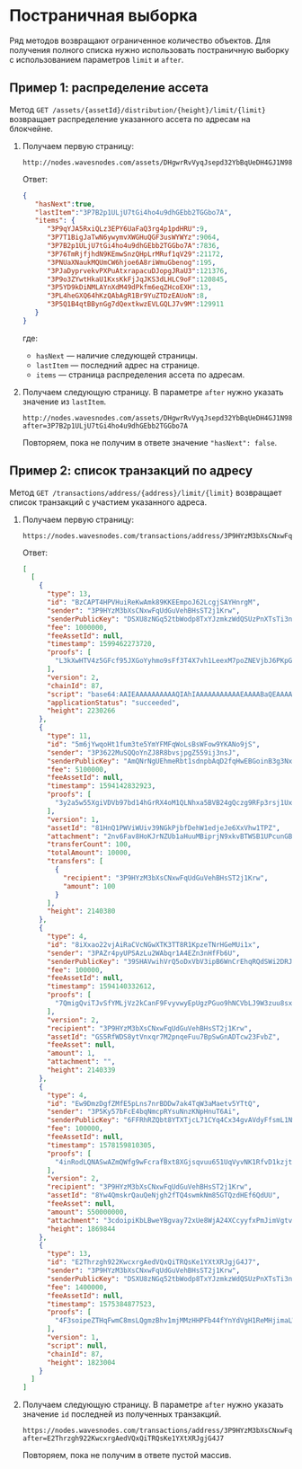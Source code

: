 # Постраничная выборка

Ряд методов возвращают ограниченное количество объектов. Для получения полного списка нужно использовать постраничную выборку с использованием параметров `limit` и `after`.

## Пример 1: распределение ассета

Метод `GET /assets/{assetId}/distribution/{height}/limit/{limit}` возвращает распределение указанного ассета по адресам на блокчейне.

1. Получаем первую страницу:

   ```http
   http://nodes.wavesnodes.com/assets/DHgwrRvVyqJsepd32YbBqUeDH4GJ1N984X8QoekjgH8J/distribution/2304367/limit/10
   ```

   Ответ:

   ```json
   {
      "hasNext":true,
      "lastItem":"3P7B2p1ULjU7tGi4ho4u9dhGEbb2TGGbo7A",
      "items": {
         "3P9qYJA5RxiQLz3EPY6UaFaQ3rg4p1pdHRU":9,
         "3P7T1BigJaTwN6ywymvXWGHuQGF3usWYWYz":9064,
         "3P7B2p1ULjU7tGi4ho4u9dhGEbb2TGGbo7A":7836,
         "3P76TmRjfjhdN9KEmwSnzQHpLrMRuf1qV29":21172,
         "3PNUaXNaukMQUmCW6hjoe6A8riWmuGbenog":195,
         "3PJaDyprvekvPXPuAtxrapacuDJopgJRaU3":121376,
         "3P9o3ZYwtHkaU1KxsKkFjJqJKS3dLHLC9oF":120845,
         "3P5YD9kDiNMLAYnXdM49dPkfm6eqZHcoEXH":13,
         "3PL4heGXQ64hKzQAbAgR1Br9YuZTDzEAUoN":8,
         "3P5Q1B4qtBBynGg7dQextkwzEVLGQLJ7v9M":129911
      }
   }
   ```

   где:

   * `hasNext` — наличие следующей страницы.
   * `lastItem` — последний адрес на странице.
   * `items` — страница распределения ассета по адресам.

2. Получаем следующую страницу. В параметре `after` нужно указать значение из `lastItem`.

   ```
   http://nodes.wavesnodes.com/assets/DHgwrRvVyqJsepd32YbBqUeDH4GJ1N984X8QoekjgH8J/distribution/2304367/limit/10?after=3P7B2p1ULjU7tGi4ho4u9dhGEbb2TGGbo7A
   ```

   Повторяем, пока не получим в ответе значение `"hasNext": false`.

## Пример 2: список транзакций по адресу

Метод `GET /transactions​/address​/{address}​/limit​/{limit}` возвращает список транзакций с участием указанного адреса.

1. Получаем первую страницу:

   ```http
   https://nodes.wavesnodes.com/transactions/address/3P9HYzM3bXsCNxwFqUdGuVehBHsST2j1Krw/limit/5
   ```

   Ответ:

   ```json
   [
     [
       {
         "type": 13,
         "id": "BzCAPT4HPVHuiReKwAmk89KKEEmpoJ62LcgjSAYHnrgM",
         "sender": "3P9HYzM3bXsCNxwFqUdGuVehBHsST2j1Krw",
         "senderPublicKey": "DSXU8zNGq52tbWodp8TxYJzmkzWdQSUzPnXTsTi3ns8v",
         "fee": 1000000,
         "feeAssetId": null,
         "timestamp": 1599462273720,
         "proofs": [
           "L3kXwHTV4z5GFcf95JXGoYyhmo9sFf3T4X7vh1LeexM7poZNEVjbJ6PKpGnE6eMUdc42Zmr6yJQeuGkuzKwtHsP"
         ],
         "version": 2,
         "chainId": 87,
         "script": "base64:AAIEAAAAAAAAAAQIAhIAAAAAAAAAAAEAAAABaQEAAAAEY2FsbAAAAAAEAAAAB2Fzc2V0SWQBAAAAIMX6SSCEk9eQw75VOnmVi9MynhAS+sJMwHTrHS6ZbNa3BAAAAAlyZWNpcGllbnQBAAAAGgFUi4X8guYFA6UaWalwnv2bzYA6OOF4lbcpCQAETAAAAAIJAQAAAA5TY3JpcHRUcmFuc2ZlcgAAAAMJAQAAAAdBZGRyZXNzAAAAAQUAAAAJcmVjaXBpZW50AAAAAAAAAAlgBQAAAAdhc3NldElkCQAETAAAAAIJAQAAAARCdXJuAAAAAgUAAAAHYXNzZXRJZAAAAAAAAAERcAUAAAADbmlsAAAAAFRunt0=",
         "applicationStatus": "succeeded",
         "height": 2230266
       },
       {
         "type": 11,
         "id": "5m6jYwqoHt1fum3te5YmYFMFqWoLsBsWFow9YKANo9jS",
         "sender": "3P3622MuSQQoYnZJ8R8bvsjpgZ559ij3nsJ",
         "senderPublicKey": "AmQNrNgUEhmeRbt1sdnpbAqD2fqHwEBGoinB3g3NxucD",
         "fee": 5100000,
         "feeAssetId": null,
         "timestamp": 1594142832923,
         "proofs": [
           "3y2a5w55XgiVDVb97bd14hGrRX4oM1QLNhxa5BVB24gQczg9RFp3rsj1UxEjcRx7M3Q28B4K8S8xxmHyN4mhKbKb"
         ],
         "version": 1,
         "assetId": "81HnQ1PWViWUiv39NGkPjbfDehW1edjeJe6XxVhw1TPZ",
         "attachment": "2nv6Fav8HoKJrNZUb1aHuuMBiprjN9xkvBTWSB1UPcunGB3B83d9QQoeUiu7qJALFpxGmT7RuZAsFp6eTN2H3ZiWmruhQEKveeXVXfhP6jvZ6wSPhPvkJ7yPxbPaTauQZT3v4t1J8SU27VqNKKGpALDvDJcKVn1hr52HjkxXreTS4s",
         "transferCount": 100,
         "totalAmount": 10000,
         "transfers": [
           {
             "recipient": "3P9HYzM3bXsCNxwFqUdGuVehBHsST2j1Krw",
             "amount": 100
           }
         ],
         "height": 2140380
       },
       {
         "type": 4,
         "id": "8iXxao22vjAiRaCVcNGwXTK3TT8R1KpzeTNrHGeMUi1x",
         "sender": "3PAZr4pyUPSAzLu2WAbqr1A4EZn3nHfFb6U",
         "senderPublicKey": "39SHAVwihVrQ5oDxVbV3ipB6WnCrEhqRQdSWi2DRJnR9",
         "fee": 100000,
         "feeAssetId": null,
         "timestamp": 1594140332612,
         "proofs": [
           "7QmigQviTJvSfYMLjVz2kCanF9FvyvwyEpUgzPGuo9hNCVbLJ9W3zuu8sxUk56GXTCRjv4qFuP23sGSoxfSt9T4"
         ],
         "version": 2,
         "recipient": "3P9HYzM3bXsCNxwFqUdGuVehBHsST2j1Krw",
         "assetId": "GS5RfWDS8ytVnxqr7M2pnqeFuu7BpSwGnADTcw23FvbZ",
         "feeAsset": null,
         "amount": 1,
         "attachment": "",
         "height": 2140339
       },
       {
         "type": 4,
         "id": "Ew9DmzDgfZMfE5pLns7nrBDDw7ak4TqW3aMaetv5YTtQ",
         "sender": "3P5Ky57bFcE4bqNmcpRYsuNnzKNpHnuT6Ai",
         "senderPublicKey": "6FFRhRZQbt8YTXTjcL71CYq4Cx34gvAVdyFfsmL1Nw3q",
         "fee": 100000,
         "feeAssetId": null,
         "timestamp": 1578159810305,
         "proofs": [
           "4inRodLQNASwAZmQWfg9wFcrafBxt8XGjsqvuu651UqVyvNK1RfvD1kzjtP3gqRsTaN5tRFReM2UsDHtq8QL83po"
         ],
         "version": 2,
         "recipient": "3P9HYzM3bXsCNxwFqUdGuVehBHsST2j1Krw",
         "assetId": "8Yw4QmskrQauQeNjgh2fTQ4swmkNm85GTQzdHEf6QdUU",
         "feeAsset": null,
         "amount": 550000000,
         "attachment": "3cdoipiKbLBweYBgvay72xUe8WjA24XCcyyfxPmJimVgtvSUfecpFhFe2GdotgUwNhHKT6dqAHcp8FeESFpqPv3RoxcSR62Bv3LG",
         "height": 1869844
       },
       {
         "type": 13,
         "id": "E2Thrzgh922KwcxrgAedVQxQiTRQsKe1YXtXRJgjG4J7",
         "sender": "3P9HYzM3bXsCNxwFqUdGuVehBHsST2j1Krw",
         "senderPublicKey": "DSXU8zNGq52tbWodp8TxYJzmkzWdQSUzPnXTsTi3ns8v",
         "fee": 1400000,
         "feeAssetId": null,
         "timestamp": 1575384877523,
         "proofs": [
           "4F3soipeZTHqFwmC8msLQgmzBhv1mjMMzHHPFb44fYnYdVgH1ReMHjimaLWPjKRRwL8UUwCczsAe3HKjbkcEuXvz"
         ],
         "version": 1,
         "script": null,
         "chainId": 87,
         "height": 1823004
       }
     ]
   ]
   ```

2. Получаем следующую страницу. В параметре `after` нужно указать значение `id` последней из полученных транзакций.

   ```
   https://nodes.wavesnodes.com/transactions/address/3P9HYzM3bXsCNxwFqUdGuVehBHsST2j1Krw/limit/5?after=E2Thrzgh922KwcxrgAedVQxQiTRQsKe1YXtXRJgjG4J7
   ```

   Повторяем, пока не получим в ответе пустой массив.
